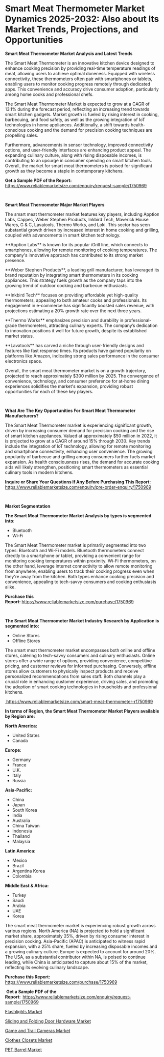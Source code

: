 <p><h1>Smart Meat Thermometer Market Dynamics 2025-2032: Also about Its Market Trends, Projections, and Opportunities</h1></p><p><strong>Smart Meat Thermometer Market Analysis and Latest Trends</strong></p>
<p><p>The Smart Meat Thermometer is an innovative kitchen device designed to enhance cooking precision by providing real-time temperature readings of meat, allowing users to achieve optimal doneness. Equipped with wireless connectivity, these thermometers often pair with smartphones or tablets, enabling users to monitor cooking progress remotely through dedicated apps. This convenience and accuracy drive consumer adoption, particularly among home cooks and professional chefs.</p><p>The Smart Meat Thermometer Market is expected to grow at a CAGR of 13.1% during the forecast period, reflecting an increasing trend towards smart kitchen gadgets. Market growth is fueled by rising interest in cooking, barbecuing, and food safety, as well as the growing integration of IoT technologies in home appliances. Additionally, a shift towards health-conscious cooking and the demand for precision cooking techniques are propelling sales. </p><p>Furthermore, advancements in sensor technology, improved connectivity options, and user-friendly interfaces are enhancing product appeal. The expanding culinary culture, along with rising disposable incomes, is contributing to an upsurge in consumer spending on smart kitchen tools. Overall, the market for smart meat thermometers is poised for significant growth as they become a staple in contemporary kitchens.</p></p>
<p><strong>Get a Sample PDF of the Report:&nbsp;</strong> <a href="https://www.reliablemarketsize.com/enquiry/request-sample/1750969?utm_campaign=1143&utm_medium=2&utm_source=Github&utm_content=ia&utm_term=04042025&utm_id=smart-meat-thermometer">https://www.reliablemarketsize.com/enquiry/request-sample/1750969</a></p>
<p>&nbsp;</p>
<p><strong>Smart Meat Thermometer Major Market Players</strong></p>
<p><p>The smart meat thermometer market features key players, including Apption Labs, Cappec, Weber Stephen Products, Inkbird Tech, Maverick House Wares, G & C, Lavatools, Thermo Works, and Loki. This sector has seen substantial growth driven by increased interest in home cooking and grilling, coupled with advancements in smart kitchen technology.</p><p>**Apption Labs** is known for its popular iGrill line, which connects to smartphones, allowing for remote monitoring of cooking temperatures. The company's innovative approach has contributed to its strong market presence.</p><p>**Weber Stephen Products**, a leading grill manufacturer, has leveraged its brand reputation by integrating smart thermometers in its cooking appliances. This strategy fuels growth as the company taps into the growing trend of outdoor cooking and barbecue enthusiasts.</p><p>**Inkbird Tech** focuses on providing affordable yet high-quality thermometers, appealing to both amateur cooks and professionals. Its engagement in e-commerce has significantly boosted sales revenue, with projections estimating a 20% growth rate over the next three years.</p><p>**Thermo Works** emphasizes precision and durability in professional-grade thermometers, attracting culinary experts. The company’s dedication to innovation positions it well for future growth, despite its established market status.</p><p>**Lavatools** has carved a niche through user-friendly designs and features like fast response times. Its products have gained popularity on platforms like Amazon, indicating strong sales performance in the consumer electronics space.</p><p>Overall, the smart meat thermometer market is on a growth trajectory, projected to reach approximately $300 million by 2025. The convergence of convenience, technology, and consumer preference for at-home dining experiences solidifies the market's expansion, providing robust opportunities for each of these key players.</p></p>
<p>&nbsp;</p>
<p><strong>What Are The Key Opportunities For Smart Meat Thermometer Manufacturers?</strong></p>
<p><p>The Smart Meat Thermometer market is experiencing significant growth, driven by increasing consumer demand for precision cooking and the rise of smart kitchen appliances. Valued at approximately $50 million in 2022, it is projected to grow at a CAGR of around 15% through 2030. Key trends include the integration of IoT technology, allowing for remote monitoring and smartphone connectivity, enhancing user convenience. The growing popularity of barbecue and grilling among consumers further fuels market expansion. As health consciousness rises, the demand for accurate cooking aids will likely strengthen, positioning smart thermometers as essential culinary tools in modern kitchens.</p></p>
<p><strong>Inquire or Share Your Questions If Any Before Purchasing This Report:</strong> <a href="https://www.reliablemarketsize.com/enquiry/pre-order-enquiry/1750969?utm_campaign=1143&utm_medium=2&utm_source=Github&utm_content=ia&utm_term=04042025&utm_id=smart-meat-thermometer">https://www.reliablemarketsize.com/enquiry/pre-order-enquiry/1750969</a></p>
<p>&nbsp;</p>
<p><strong>Market Segmentation</strong></p>
<p><strong>The Smart Meat Thermometer Market Analysis by types is segmented into:</strong></p>
<p><ul><li>Bluetooth</li><li>Wi-Fi</li></ul></p>
<p><p>The Smart Meat Thermometer market is primarily segmented into two types: Bluetooth and Wi-Fi models. Bluetooth thermometers connect directly to a smartphone or tablet, providing a convenient range for monitoring cooking temperatures within proximity. Wi-Fi thermometers, on the other hand, leverage internet connectivity to allow remote monitoring from anywhere, enabling users to track their cooking progress even when they're away from the kitchen. Both types enhance cooking precision and convenience, appealing to tech-savvy consumers and cooking enthusiasts alike.</p></p>
<p><strong>Purchase this Report:&nbsp;</strong><a href="https://www.reliablemarketsize.com/purchase/1750969?utm_campaign=1143&utm_medium=2&utm_source=Github&utm_content=ia&utm_term=04042025&utm_id=smart-meat-thermometer">https://www.reliablemarketsize.com/purchase/1750969</a></p>
<p>&nbsp;</p>
<p><strong>The Smart Meat Thermometer Market Industry Research by Application is segmented into:</strong></p>
<p><ul><li>Online Stores</li><li>Offline Stores</li></ul></p>
<p><p>The smart meat thermometer market encompasses both online and offline stores, catering to tech-savvy consumers and culinary enthusiasts. Online stores offer a wide range of options, providing convenience, competitive pricing, and customer reviews for informed purchasing. Conversely, offline stores allow customers to physically inspect products and receive personalized recommendations from sales staff. Both channels play a crucial role in enhancing customer experience, driving sales, and promoting the adoption of smart cooking technologies in households and professional kitchens.</p></p>
<p><a href="https://www.reliablemarketsize.com/smart-meat-thermometer-r1750969?utm_campaign=1143&utm_medium=2&utm_source=Github&utm_content=ia&utm_term=04042025&utm_id=smart-meat-thermometer">&nbsp;https://www.reliablemarketsize.com/smart-meat-thermometer-r1750969</a></p>
<p><strong>In terms of Region, the Smart Meat Thermometer Market Players available by Region are:</strong></p>
<p>
    <p> <strong> North America: </strong>
        <ul>
            <li>United States</li>
            <li>Canada</li>
        </ul>
        </p> 
    <p> <strong> Europe: </strong>
        <ul>
            <li>Germany</li>
            <li>France</li>
            <li>U.K.</li>
            <li>Italy</li>
            <li>Russia</li>
        </ul>
        </p> 
    <p> <strong> Asia-Pacific: </strong>
        <ul>
            <li>China</li>
            <li>Japan</li>
            <li>South Korea</li>
            <li>India</li>
            <li>Australia</li>
            <li>China Taiwan</li>
            <li>Indonesia</li>
            <li>Thailand</li>
            <li>Malaysia</li>
        </ul>
        </p> 
    <p> <strong> Latin America: </strong>
        <ul>
            <li>Mexico</li>
            <li>Brazil</li>
            <li>Argentina Korea</li>
            <li>Colombia</li>
        </ul>
        </p> 
    <p> <strong> Middle East & Africa: </strong>
        <ul>
            <li>Turkey</li>
            <li>Saudi</li>
            <li>Arabia</li>
            <li>UAE</li>
            <li>Korea</li>
        </ul>
    </p>
    </p>
<p><p>The smart meat thermometer market is experiencing robust growth across various regions. North America (NA) is projected to hold a significant market share, approximately 35%, driven by rising consumer interest in precision cooking. Asia-Pacific (APAC) is anticipated to witness rapid expansion, with a 25% share, fueled by increasing disposable incomes and a growing culinary culture. Europe is expected to account for around 20%. The USA, as a substantial contributor within NA, is poised to continue leading, while China is anticipated to capture about 15% of the market, reflecting its evolving culinary landscape.</p></p>
<p><strong>Purchase this Report: </strong><a href="https://www.reliablemarketsize.com/purchase/1750969?utm_campaign=1143&utm_medium=2&utm_source=Github&utm_content=ia&utm_term=04042025&utm_id=smart-meat-thermometer">https://www.reliablemarketsize.com/purchase/1750969</a></p>
<p>&nbsp;<strong>Get a Sample PDF of the Report:&nbsp;&nbsp;</strong><a href="https://www.reliablemarketsize.com/enquiry/request-sample/1750969?utm_campaign=1143&utm_medium=2&utm_source=Github&utm_content=ia&utm_term=04042025&utm_id=smart-meat-thermometer">https://www.reliablemarketsize.com/enquiry/request-sample/1750969</a></p>
<p><strong></strong></p>
<p><p><a href="https://github.com/ajegiobitsa/Market-Research-Report-List-1/blob/main/flashlights-market.md?utm_campaign=1143&utm_medium=2&utm_source=Github&utm_content=ia&utm_term=04042025&utm_id=smart-meat-thermometer">Flashlights Market</a></p><p><a href="https://github.com/oshodikurc/Market-Research-Report-List-1/blob/main/sliding-and-folding-door-hardware-market.md?utm_campaign=1143&utm_medium=2&utm_source=Github&utm_content=ia&utm_term=04042025&utm_id=smart-meat-thermometer">Sliding and Folding Door Hardware Market</a></p><p><a href="https://github.com/efialiurca/Market-Research-Report-List-1/blob/main/game-and-trail-cameras-market.md?utm_campaign=1143&utm_medium=2&utm_source=Github&utm_content=ia&utm_term=04042025&utm_id=smart-meat-thermometer">Game and Trail Cameras Market</a></p><p><a href="https://github.com/ocambdidarhz/Market-Research-Report-List-1/blob/main/clothes-closets-market.md?utm_campaign=1143&utm_medium=2&utm_source=Github&utm_content=ia&utm_term=04042025&utm_id=smart-meat-thermometer">Clothes Closets Market</a></p><p><a href="https://github.com/aslinalirey9/Market-Research-Report-List-1/blob/main/pet-barrel-market.md?utm_campaign=1143&utm_medium=2&utm_source=Github&utm_content=ia&utm_term=04042025&utm_id=smart-meat-thermometer">PET Barrel Market</a></p></p>